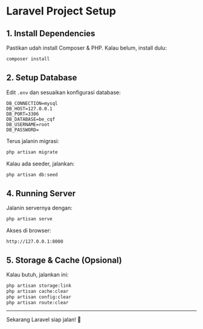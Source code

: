 # Laravel Project Setup

## 1. Install Dependencies
Pastikan udah install Composer & PHP. Kalau belum, install dulu:

```sh
composer install
```

## 2. Setup Database
Edit `.env` dan sesuaikan konfigurasi database:

```
DB_CONNECTION=mysql
DB_HOST=127.0.0.1
DB_PORT=3306
DB_DATABASE=be_cqf
DB_USERNAME=root
DB_PASSWORD=
```

Terus jalanin migrasi:

```sh
php artisan migrate
```

Kalau ada seeder, jalankan:

```sh
php artisan db:seed
```

## 4. Running Server
Jalanin servernya dengan:

```sh
php artisan serve
```

Akses di browser:

```
http://127.0.0.1:8000
```

## 5. Storage & Cache (Opsional)
Kalau butuh, jalankan ini:

```sh
php artisan storage:link
php artisan cache:clear
php artisan config:clear
php artisan route:clear
```

---
Sekarang Laravel siap jalan! 🚀

